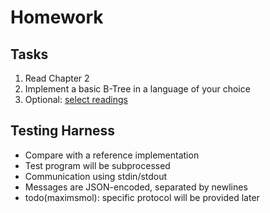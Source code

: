 # Homework

## Tasks

1. Read Chapter 2
1. Implement a basic B-Tree in a language of your choice
1. Optional: [select readings](./reading.md)

## Testing Harness

- Compare with a reference implementation
- Test program will be subprocessed
- Communication using stdin/stdout
- Messages are JSON-encoded, separated by newlines
- todo(maximsmol): specific protocol will be provided later
